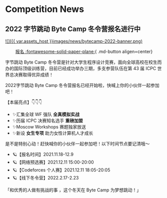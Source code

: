 # Competition News

## 2022 字节跳动 Byte Camp 冬令营报名进行中

[![]({{ var.assets_host }}images/news/bytecamp-2022-banner.png)](https://programcamp.toutiao.com)

<style type="text/css">

.center {
    display: flex;
    justify-content: center;
    align-items: center;
}

</style>

<center>

[报名 :fontawesome-solid-paper-plane:](https://programcamp.toutiao.com/signupteam){ .md-button aligen=center}

</center>

字节跳动 Byte Camp 冬令营是针对大学生程序设计竞赛，面向全球高校在校生而办的国际顶级训练营，目前已经成功举办三期，多支参营队伍在第 43 届 ICPC 世界总决赛取得优异成绩！

2022字节跳动 Byte Camp 冬令营报名已经开始啦，快喊上你的小伙伴一起参加吧！

【本届亮点】👇👇👇

- ✨汇集全球 WF 强队 **全真模拟实战**
- ✨历届 ICPC 决赛知名选手 **重磅加盟**
- ✨Moscow Workshops 赛题独家放送
- ✨新设 **女生专项** 助力女性计算机人才成长

是不是特别心动！赶快喊你的小伙伴一起参加吧！以下时间节点要记清哦～

- 🪐【报名时间】2021.11.18-12.9
- 🪐【网络预选赛】2021.12.11 15:00-20:00
- 🪐【Codeforces 个人赛】2021.12.11 18:05-20:05
- 🪐【线下冬令营】2022.2.17-2.23

「和优秀的人做有挑战的事 ，这个冬天在 Byte Camp 为梦想跳动！」
